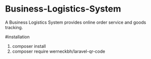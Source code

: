 # Business-Logistics-System
A Business Logistics System provides online order service and goods tracking.


#installation
1. composer install
2. composer require werneckbh/laravel-qr-code